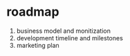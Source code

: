 #  roadmap

1.  business model and monitization
2.  development timeline and milestones
3.  marketing plan
